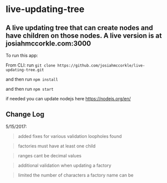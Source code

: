 # live-updating-tree
## A live updating tree that can create nodes and have children on those nodes. A live version is at josiahmccorkle.com:3000

To run this app:

From CLI:
run ``git clone https://github.com/josiahmccorkle/live-updating-tree.git``

and then run 
``npm install`` 

and then run 
``npm start``


if needed you can update nodejs here https://nodejs.org/en/



## Change Log
5/15/2017:

>added fixes for various validation loopholes found

>factories must have at least one child

>ranges cant be decimal values

>additional validation when updating a factory

>limited the number of characters a factory name can be
